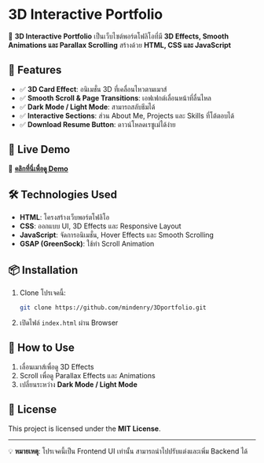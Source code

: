 # 3D Interactive Portfolio

🚀 **3D Interactive Portfolio** เป็นเว็บไซต์พอร์ตโฟลิโอที่มี **3D Effects, Smooth Animations และ Parallax Scrolling** สร้างด้วย **HTML, CSS และ JavaScript**

## 🎯 Features
- ✅ **3D Card Effect**: อนิเมชั่น 3D ที่เคลื่อนไหวตามเมาส์
- ✅ **Smooth Scroll & Page Transitions**: เอฟเฟกต์เลื่อนหน้าที่ลื่นไหล
- ✅ **Dark Mode / Light Mode**: สามารถสลับธีมได้
- ✅ **Interactive Sections**: ส่วน About Me, Projects และ Skills ที่โต้ตอบได้
- ✅ **Download Resume Button**: ดาวน์โหลดเรซูเม่ได้ง่าย

## 🚀 Live Demo
🔗 **[คลิกที่นี่เพื่อดู Demo](https://mindenry.github.io/3Dportfolio/)** 

## 🛠️ Technologies Used
- **HTML**: โครงสร้างเว็บพอร์ตโฟลิโอ
- **CSS**: ออกแบบ UI, 3D Effects และ Responsive Layout
- **JavaScript**: จัดการอนิเมชั่น, Hover Effects และ Smooth Scrolling
- **GSAP (GreenSock)**: ใช้ทำ Scroll Animation

## 📦 Installation
1. Clone โปรเจคนี้:
   ```bash
   git clone https://github.com/mindenry/3Dportfolio.git
   ```
2. เปิดไฟล์ `index.html` ผ่าน Browser

## 🚀 How to Use
1. เลื่อนเมาส์เพื่อดู 3D Effects
2. Scroll เพื่อดู Parallax Effects และ Animations
3. เปลี่ยนระหว่าง **Dark Mode / Light Mode**

## 📝 License
This project is licensed under the **MIT License**.

---
💡 **หมายเหตุ**: โปรเจคนี้เป็น Frontend UI เท่านั้น สามารถนำไปปรับแต่งและเพิ่ม Backend ได้

